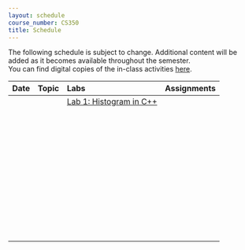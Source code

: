 ```yaml
---
layout: schedule
course_number: CS350
title: Schedule
---
```


The following schedule is subject to change.
Additional content will be added as it becomes available throughout the semester.<br>
You can find digital copies of the in-class activities [here](activities.html).<br>


**Date**                 | **Topic**                                                                                     |  **Labs**                                                   |  **Assignments**                                                           
:------------------------|:----------------------------------------------------------------------------------------------|:------------------------------------------------------------|:-----------------------------------------------------------------------    
<script>ds(0);</script>  |  <script>t(0);</script>  |  [Lab 1: Histogram in C++](labs/lab01.html)                 |                                                                          <!-- [Lab 1: Histogram in C++](labs/lab01.html) -->
<script>ds(1);</script>  |  <script>t(1);</script>  |       |     <!-- Stacks & Queues Activity --> <!-- [Lab 2: Postfix expression evaluator](labs/lab02.html) --> <!-- [Integer Array Stack (Due Sep 11  by 11:59 PM)](assign/assign01.html) -->
||| <!-- ############################################################################################################################################################################################################################################## -->                                                                            
<script>ds(2);</script>  |  <script>t(2);</script>  |             |                                                                          <!-- [Lab 3: Value semantics in C++](labs/lab03.html) -->
<script>ds(3);</script>  |  <script>t(3);</script>  |                                                             |                                                                          <!-- [Lab 4: Benchmarking vector and list](labs/lab04.html) -->
||| <!-- ############################################################################################################################################################################################################################################## -->                                                                            
<script>ds(4);</script>  |  <script>t(4);</script>  |         |                                                                          <!-- [Lab 5: Linked list implementation](labs/lab05.html) --> <!-- [Doubly Linked List (Due Sep 18 by 11:59 PM)](assign/assign02.html) -->
<script>ds(5);</script>  |  <script>t(5);</script>  |                                                             |       <!-- SkipList Find Activity -->
||| <!-- ############################################################################################################################################################################################################################################## -->                                                                            
<script>ds(6);</script>  |  <script>t(6);</script>  |                                                             |                                                                          <!-- SkipList Insert Activity --> <!-- [SkipList (Due Sep 27 by 11:59 PM)](assign/assign03.html) -->
<script>ds(7);</script>  |  <script>t(7);</script>  |                                                             |                                                                            
||| <!-- ############################################################################################################################################################################################################################################## -->                                                                            
<script>ds(8);</script>  |  <script>t(8);</script>  |                                                             |                                                                            
<script>ds(9);</script>  |  <script>t(9);</script>  |     |                 <!--[Lab 6: Binary tree traversal algorithms](labs/lab06.html) --> <!-- [RandomArt (Due Oct 9 by 11:59 PM)](assign/assign04.html) -->
||| <!-- ############################################################################################################################################################################################################################################## -->                                                                            
<script>ds(10);</script> |  <script>t(10);</script> |                                                             |                                                                            
<script>ds(11);</script> |  <script>t(11);</script> |                                                             |                                                                          <!-- BST Remove Activity -->
||| <!-- ############################################################################################################################################################################################################################################## -->                                                                            
<script>ds(12);</script> |  <script>t(12);</script> |                                                             |                      <!-- AVL Insert Activity --> <!-- [BST (Due Oct 27 by 11:59 PM)](assign/assign05.html) -->
<script>ds(13);</script> |  <script>t(13);</script> |                                                             |                                                                          <!-- AVL Remove Activity -->
||| <!-- ############################################################################################################################################################################################################################################## -->                                                                            
<script>ds(14);</script> |  <script>t(14);</script> |                                                             |                                                                            
<script>ds(15);</script> |  <script>t(15);</script> |                                                             |                                                                          <!-- RB Insert Activity #1 -->
||| <!-- ############################################################################################################################################################################################################################################## -->                                                                            
<script>ds(16);</script> |  <script>t(16);</script> |                                                             |                                                                          <!-- RB Insert Activity #2 -->
<script>ds(17);</script> |  <script>t(17);</script> |                                                             |                                                                            
||| <!-- ############################################################################################################################################################################################################################################## -->                                                                            
<script>ds(18);</script> |  <script>t(18);</script> |                                                             |                                                                            
<script>ds(19);</script> |  <script>t(19);</script> |                                                             |                   <!-- AA Insert Activity --> <!-- [AATree (Due Nov 14 by 11:59 PM)](assign/assign06.html) -->
||| <!-- ############################################################################################################################################################################################################################################## -->                                                                            
<script>ds(20);</script> |  <script>t(20);</script> |                                                             |                                                                          <!-- AA Delete Activity -->
<script>ds(21);</script> |  <script>t(21);</script> |                                                             |                                                                          <!-- B-Trees Activity -->
||| <!-- ############################################################################################################################################################################################################################################## -->                                                                            
<script>ds(22);</script> |  <script>t(22);</script> |                                                             |                                                                            
<script>ds(23);</script> |  <script>t(23);</script> |                                                             |                                                                            
||| <!-- ############################################################################################################################################################################################################################################## -->                                                                            
<script>ds(24);</script> |  <script>t(24);</script> |                                                             |               <!-- Binary Heap Activity --> <!-- [Binary Heap (Due Dec 4 by 11:59 PM)](assign/assign07.html) -->
<script>ds(25);</script> |  <script>t(25);</script> |                                                             |                                                                            
||| <!-- ############################################################################################################################################################################################################################################## -->                                                                            
<script>ds(26);</script> |  <script>t(26);</script> |                                                             |                                                                            
<script>ds(27);</script> |  <script>t(27);</script> |                                                             |               <!-- Hash Tables Activity --> <!-- [Hash Table (Due Dec 11 by 11:59 PM)](assign/assign08.html) -->
||| <!-- ############################################################################################################################################################################################################################################## -->                                                                            
<script>ds(28);</script> |  <script>t(28);</script> |                                                             |                                                                            
<script>ds(29);</script> |  <script>t(29);</script> |                                                             |                                                                            
||| <!-- ############################################################################################################################################################################################################################################## -->                                                                            
<script>ds(30);</script> |  <script>t(30);</script> |                                                             |                                                                        

